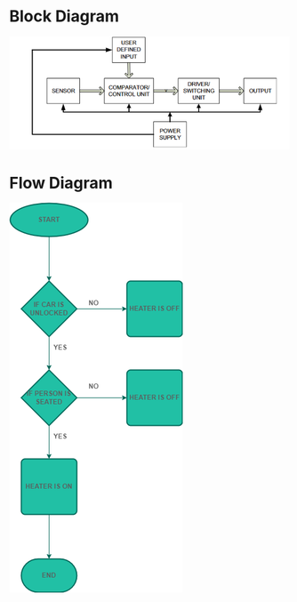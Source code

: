 # Block Diagram

![image](https://github.com/Varsha-5/MiniProject_Template/blob/main/flow%20diagram.PNG)

# Flow Diagram

![image](https://github.com/Varsha-5/M2_Project_2022/blob/main/Untitled%20Diagram.drawio.png)
